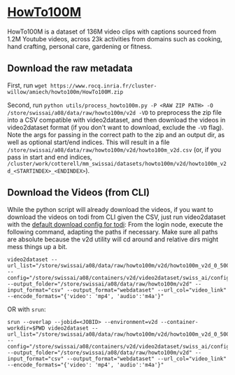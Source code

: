 # [HowTo100M](https://github.com/antoine77340/howto100m)
HowTo100M is a dataset of 136M video clips with captions sourced from 1.2M Youtube videos, across 23k activities from domains such as cooking, hand crafting, personal care, gardening or fitness.

## Download the raw metadata
First, run `wget https://www.rocq.inria.fr/cluster-willow/amiech/howto100m/HowTo100M.zip`

Second, run `python utils/process_howto100m.py -P <RAW ZIP PATH> -O /store/swissai/a08/data/raw/howto100m/v2d -VD` to preprocess the zip file into a CSV compatible with video2dataset, and then download the videos in video2dataset format (if you don't want to download, exclude the `-VD` flag). Note the args for passing in the correct path to the zip and an output dir, as well as optional start/end indices.
This will result in a file `/store/swissai/a08/data/raw/howto100m/v2d/howto100m_v2d.csv` (or, if you pass in start and end indices, `/cluster/work/cotterell/mm_swissai/datasets/howto100m/v2d/howto100m_v2d_<STARTINDEX>_<ENDINDEX>`).

## Download the Videos (from CLI)
While the python script will already download the videos, if you want to download the videos on todi from CLI given the CSV, just run video2dataset with the [default download config for todi](../configs/download_todi.yaml): From the login node, execute the following command, adapting the paths if necessary. Make sure all paths are absolute because the v2d utility will cd around and relative dirs might mess things up a bit.

```
video2dataset --url_list="/store/swissai/a08/data/raw/howto100m/v2d/howto100m_v2d_0_5000.csv" --config="/store/swissai/a08/containers/v2d/video2dataset/swiss_ai/configs/download_todi.yaml" --output_folder="/store/swissai/a08/data/raw/howto100m/v2d" --input_format="csv" --output_format="webdataset" --url_col="video_link" --encode_formats="{'video': 'mp4', 'audio':'m4a'}"
```

OR with `srun`:
```
srun --overlap --jobid=<JOBID> --environment=v2d --container-workdir=$PWD video2dataset --url_list="/store/swissai/a08/data/raw/howto100m/v2d/howto100m_v2d_0_5000.csv" --config="/store/swissai/a08/containers/v2d/video2dataset/swiss_ai/configs/download_todi.yaml" --output_folder="/store/swissai/a08/data/raw/howto100m/v2d" --input_format="csv" --output_format="webdataset" --url_col="video_link" --encode_formats="{'video': 'mp4', 'audio':'m4a'}"
```